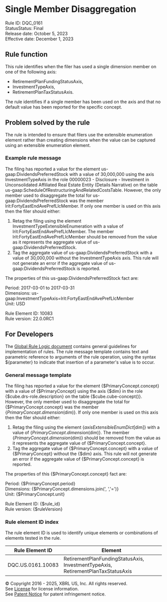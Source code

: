 # Single Member Disaggregation  
Rule ID: DQC_0161  
StatusStatus: Final  
Release date: October 5, 2023  
Effective date: December 1, 2023  
  
## Rule function
This rule identifies when the filer has used a single dimension member on one of the following axis:

* RetirementPlanFundingStatusAxis, 
* InvestmentTypeAxis, 
* RetirementPlanTaxStatusAxis. 

The rule identifies if a single member has been used on the axis and that no default value has been reported for the specific concept.  

## Problem solved by the rule  
The rule is intended to ensure that filers use the extensible enumeration element rather than creating dimensions when the value can be captured using an extensible enumeration element.    

### Example rule message 
The filing has  reported a value for the element us-gaap:DividendsPreferredStock with a value of 30,000,000 using the axis InvestmentTypeAxis in the role 00000023 - Disclosure - Investment in Unconsolidated Affiliated Real Estate Entity (Details Narrative) on the table us-gaap:ScheduleOfRestructuringAndRelatedCostsTable. However, the only member used to disaggregate the total for us-gaap:DividendsPreferredStock was the member lrit:FortyEastEndAvePrefLlcMember. If only one member is used on this axis then the filer should either:  

1. Retag the filing using the element InvestmentTypeExtensibleEnumeration with a value of lrit:FortyEastEndAvePrefLlcMember.  The member lrit:FortyEastEndAvePrefLlcMember should be removed from the value as it represents the aggregate value of us-gaap:DividendsPreferredStock.  
2. Tag the aggregate value of us-gaap:DividendsPreferredStock with a value of 30,000,000 without the InvestmentTypeAxis axis. This rule will not generate an error if the aggregate value of us-gaap:DividendsPreferredStock is reported.

The properties of this us-gaap:DividendsPreferredStock fact are:  

Period: 2017-03-01 to 2017-03-31  
Dimensions: us-gaap:InvestmentTypeAxis=lrit:FortyEastEndAvePrefLlcMember  
Unit: USD  
  
Rule Element ID: 10083  
Rule version: 22.0.0RC1  

## For Developers  
The [Global Rule Logic document](https://github.com/DataQualityCommittee/dqc_us_rules/blob/master/docs/GlobalRuleLogic.md) contains general guidelines for implementation of rules. The rule message template contains text and parametric reference to arguments of the rule operation, using the syntax ${parameter} to indicate that insertion of a parameter's value is to occur. 

### General message template 
The filing has  reported a value for the element {$PrimaryConcept.concept} with a value of {$PrimaryConcept} using the axis {$dim} in the role {$cube.drs-role.description} on the table {$cube.cube-concept()}. However, the only member used to disaggregate the total for {$PrimaryConcept.concept} was the member {$PrimaryConcept.dimension($dim)}. If only one member is used on this axis then the filer should either:  

1. Retag the filing using the element {$axisExtensibleEnumDict[$dim]} with a value of {$PrimaryConcept.dimension($dim)}.  The member {$PrimaryConcept.dimension($dim)} should be removed from the value as it represents the aggregate value of {$PrimaryConcept.concept}.
2. Tag the aggregate value of {$PrimaryConcept.concept} with a value of {$PrimaryConcept} without the {$dim} axis. This rule will not generate an error if the aggregate value of {$PrimaryConcept.concept} is reported.  

The properties of this {$PrimaryConcept.concept} fact are:  

Period: {$PrimaryConcept.period}  
Dimensions: {$PrimaryConcept.dimensions.join(', ','=')}  
Unit: {$PrimaryConcept.unit}  

Rule Element ID: {$rule_id}  
Rule version: {$ruleVersion}

### Rule element ID index  
The rule element ID is used to identify unique elements or combinations of elements tested in the rule.

|Rule Element ID|Element|
|--- |--- |
| DQC.US.0161.10083 | RetirementPlanFundingStatusAxis, InvestmentTypeAxis, RetirementPlanTaxStatusAxis |

© Copyright 2016 - 2025, XBRL US, Inc. All rights reserved.   
See [License](https://xbrl.us/dqc-license) for license information.  
See [Patent Notice](https://xbrl.us/dqc-patent) for patent infringement notice.  